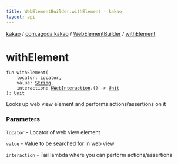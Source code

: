 ```yaml
---
title: WebElementBuilder.withElement - kakao
layout: api
---
```


<div class='api-docs-breadcrumbs'><a href="../../index.html">kakao</a> / <a href="../index.html">com.agoda.kakao</a> / <a href="index.html">WebElementBuilder</a> / <a href=".">withElement</a></div>

# withElement

<div class="signature"><code><span class="keyword">fun </span><span class="identifier">withElement</span><span class="symbol">(</span><br/>&nbsp;&nbsp;&nbsp;&nbsp;<span class="parameterName" id="com.agoda.kakao.WebElementBuilder$withElement(android.support.test.espresso.web.webdriver.Locator, kotlin.String, kotlin.Function1((com.agoda.kakao.WebElementBuilder.KWebInteraction, kotlin.Unit)))/locator">locator</span><span class="symbol">:</span>&nbsp;<span class="identifier">Locator</span><span class="symbol">, </span><br/>&nbsp;&nbsp;&nbsp;&nbsp;<span class="parameterName" id="com.agoda.kakao.WebElementBuilder$withElement(android.support.test.espresso.web.webdriver.Locator, kotlin.String, kotlin.Function1((com.agoda.kakao.WebElementBuilder.KWebInteraction, kotlin.Unit)))/value">value</span><span class="symbol">:</span>&nbsp;<a href="https://kotlinlang.org/api/latest/jvm/stdlib/kotlin/-string/index.html"><span class="identifier">String</span></a><span class="symbol">, </span><br/>&nbsp;&nbsp;&nbsp;&nbsp;<span class="parameterName" id="com.agoda.kakao.WebElementBuilder$withElement(android.support.test.espresso.web.webdriver.Locator, kotlin.String, kotlin.Function1((com.agoda.kakao.WebElementBuilder.KWebInteraction, kotlin.Unit)))/interaction">interaction</span><span class="symbol">:</span>&nbsp;<a href="-k-web-interaction/index.html"><span class="identifier">KWebInteraction</span></a><span class="symbol">.</span><span class="symbol">(</span><span class="symbol">)</span>&nbsp;<span class="symbol">-&gt;</span>&nbsp;<a href="https://kotlinlang.org/api/latest/jvm/stdlib/kotlin/-unit/index.html"><span class="identifier">Unit</span></a><br/><span class="symbol">)</span><span class="symbol">: </span><a href="https://kotlinlang.org/api/latest/jvm/stdlib/kotlin/-unit/index.html"><span class="identifier">Unit</span></a></code></div>

Looks up web view element and performs actions/assertions on it

### Parameters

<code>locator</code> - Locator of web view element

<code>value</code> - Value to be searched for in web view

<code>interaction</code> - Tail lambda where you can perform actions/assertions